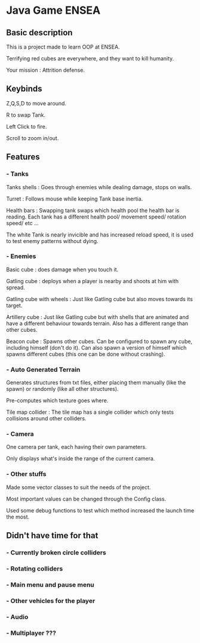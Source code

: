 # Java Game ENSEA

## Basic description

This is a project made to learn OOP at ENSEA.

Terrifying red cubes are everywhere, and they want to kill humanity.

Your mission : Attrition defense.

## Keybinds

 Z,Q,S,D to move around.

R to swap Tank.

Left Click to fire.

Scroll to zoom in/out.

## Features

### - Tanks

Tanks shells : Goes through enemies while dealing damage, stops on walls.

Turret : Follows mouse while keeping Tank base inertia.

Health bars : Swapping tank swaps which health pool the health bar is reading.
Each tank has a different health pool/ movement speed/ rotation speed/ etc ...

The white Tank is nearly invicible and has increased reload speed,
it is used to test enemy patterns without dying.

### - Enemies

Basic cube : does damage when you touch it.

Gatling cube : deploys when a player is nearby and shoots at him with spread.

Gatling cube with wheels : Just like Gatling cube but also moves towards its target.

Artillery cube : Just like Gatling cube but with shells that are animated
and have a different behaviour towards terrain. Also has a different range than other cubes.

Beacon cube : Spawns other cubes. Can be configured to spawn any cube, 
including himself (don't do it).
Can also spawn a version of himself which spawns different cubes 
(this one can be done without crashing).

### - Auto Generated Terrain

Generates structures from txt files, either placing them manually (like the spawn)
or randomly (like all other structures).

Pre-computes which texture goes where.

Tile map collider : The tile map has a single collider which only tests collisions around 
other colliders.

### - Camera

One camera per tank, each having their own parameters.

Only displays what's inside the range of the current camera.

### - Other stuffs

Made some vector classes to suit the needs of the project.

Most important values can be changed through the Config class.

Used some debug functions to test which method increased the launch time the most.


## Didn't have time for that

### - Currently broken circle colliders

### - Rotating colliders

### - Main menu and pause menu

### - Other vehicles for the player

### - Audio

### - Multiplayer ???

